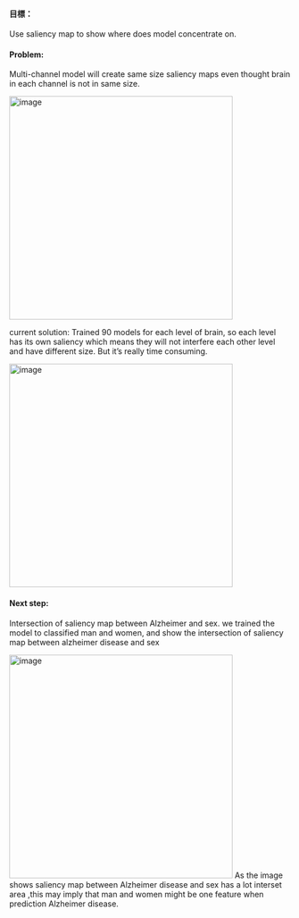 #### 目標：
Use saliency map to show where does model concentrate on.

#### Problem: 
Multi-channel model will create same size saliency maps even thought brain in each channel is not in same size.

<img width="400" alt="image" src="https://user-images.githubusercontent.com/101687024/210765788-ad9d6e0d-d9f6-464f-b7c5-abeae21be54b.png">

current solution:
Trained 90 models for each level of brain, so each level has its own saliency which means they will not interfere each other level and have different size.
But it’s really time consuming.

<img width="400" alt="image" src="https://user-images.githubusercontent.com/101687024/210766647-e27bf161-7dba-499d-a5b8-443dcf5f29e0.png">


#### Next step:
Intersection of saliency map between Alzheimer and sex.
we trained the model to classified man and women, and show the intersection of saliency map between alzheimer disease and sex

<img width="400" alt="image" src="https://user-images.githubusercontent.com/101687024/210766503-82eb2abc-b270-4ebe-8a49-8ddeb943752d.png">
As the image shows saliency map between Alzheimer disease and sex has a lot interset area ,this may imply that man and women might be one feature when prediction Alzheimer disease.




